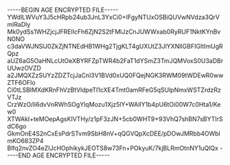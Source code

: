 -----BEGIN AGE ENCRYPTED FILE-----
YWdlLWVuY3J5cHRpb24ub3JnL3YxCi0+IFgyNTUxOSBiQUVwNVdza3QrVmlRaDly
Mk0ydSs1WHZjcjJFRElIcFh6ZjN2S2tFMlJzCnJUWWxab0RyRUF1NktKYnBvN0NO
c3daVWJNSlJ0ZkZjNTNEdHB1WHg2TjgKLT4gUXUtZ3JlYXNlIGBFIGltImUgRQpz
aUZ6aG5OaHNLcUtOeXBYRFZpTWR4b2FaT1dYSmZ3TmJQMVoxS0U3aDBrUUwzOVZD
a2JMQXZzSUYzZDZTcjJaCnl3V1BVd0xUQ0FQejNGK3RWM09tWDEwR0wwZTF6OFlo
Ci0tLSBIMXdKRnFhVzBtVldpeTI1cXE4Tmt0amRFeG5qSUlpNmxWSTZrdzRzVTJz
CrzWzO/li6dvVnRWhSOgYlqMozu1Xjz5lY+WAlIY1b4pU6tOi00W7c0Hta1/Kew0
XTWAkI+teMOepAgsKIVTHy/z1pF3zJN+5cb0WHT9+93VhQ7shBN7sBYTIrSdC6go
GkmOnE4S2nCxEsPdrSTvm9SbH8nV+qQGVQpXcDEE/pDOwJMRbb4OWblmKO683ZP4
Blfq2nvZO4eZIJcHOphikykJEOTS8w73Fn+POkyuK/7kjBLRmOtnNY1uQlQx
-----END AGE ENCRYPTED FILE-----
